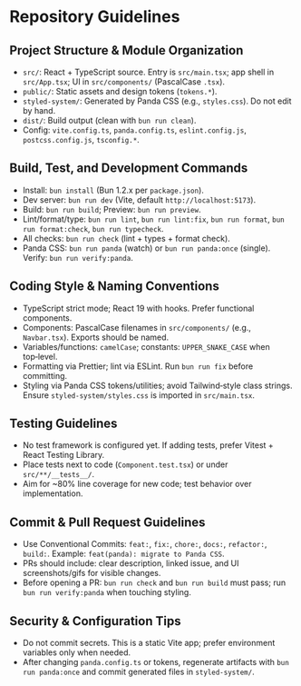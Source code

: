 # Repository Guidelines

## Project Structure & Module Organization
- `src/`: React + TypeScript source. Entry is `src/main.tsx`; app shell in `src/App.tsx`; UI in `src/components/` (PascalCase `.tsx`).
- `public/`: Static assets and design tokens (`tokens.*`).
- `styled-system/`: Generated by Panda CSS (e.g., `styles.css`). Do not edit by hand.
- `dist/`: Build output (clean with `bun run clean`).
- Config: `vite.config.ts`, `panda.config.ts`, `eslint.config.js`, `postcss.config.js`, `tsconfig.*`.

## Build, Test, and Development Commands
- Install: `bun install` (Bun 1.2.x per `package.json`).
- Dev server: `bun run dev` (Vite, default `http://localhost:5173`).
- Build: `bun run build`; Preview: `bun run preview`.
- Lint/format/type: `bun run lint`, `bun run lint:fix`, `bun run format`, `bun run format:check`, `bun run typecheck`.
- All checks: `bun run check` (lint + types + format check).
- Panda CSS: `bun run panda` (watch) or `bun run panda:once` (single). Verify: `bun run verify:panda`.

## Coding Style & Naming Conventions
- TypeScript strict mode; React 19 with hooks. Prefer functional components.
- Components: PascalCase filenames in `src/components/` (e.g., `Navbar.tsx`). Exports should be named.
- Variables/functions: `camelCase`; constants: `UPPER_SNAKE_CASE` when top‑level.
- Formatting via Prettier; lint via ESLint. Run `bun run fix` before committing.
- Styling via Panda CSS tokens/utilities; avoid Tailwind‑style class strings. Ensure `styled-system/styles.css` is imported in `src/main.tsx`.

## Testing Guidelines
- No test framework is configured yet. If adding tests, prefer Vitest + React Testing Library.
- Place tests next to code (`Component.test.tsx`) or under `src/**/__tests__/`.
- Aim for ~80% line coverage for new code; test behavior over implementation.

## Commit & Pull Request Guidelines
- Use Conventional Commits: `feat:`, `fix:`, `chore:`, `docs:`, `refactor:`, `build:`. Example: `feat(panda): migrate to Panda CSS`.
- PRs should include: clear description, linked issue, and UI screenshots/gifs for visible changes.
- Before opening a PR: `bun run check` and `bun run build` must pass; run `bun run verify:panda` when touching styling.

## Security & Configuration Tips
- Do not commit secrets. This is a static Vite app; prefer environment variables only when needed.
- After changing `panda.config.ts` or tokens, regenerate artifacts with `bun run panda:once` and commit generated files in `styled-system/`.
